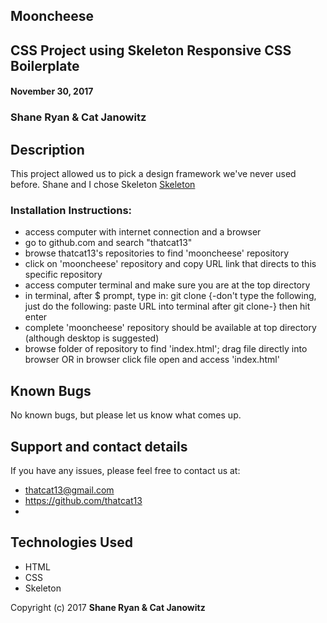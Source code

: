 ## Mooncheese

## CSS Project using Skeleton Responsive CSS Boilerplate

####  November 30, 2017

### Shane Ryan & Cat Janowitz

##  Description
 This project allowed us to pick a design framework we've never used before.  Shane and I chose Skeleton [Skeleton](https://www.getskeleton.com)
 


### Installation Instructions:

* access computer with internet connection and a browser
* go to github.com and search "thatcat13"
* browse thatcat13's repositories to find 'mooncheese' repository
* click on 'mooncheese' repository and copy URL link that directs to this specific repository
* access computer terminal and make sure you are at the top directory
* in terminal, after $ prompt, type in: git clone {-don't type the following, just do the following: paste URL into terminal after git clone-} then hit enter
* complete 'mooncheese' repository should be available at top directory (although desktop is suggested)
* browse folder of repository to find 'index.html'; drag file directly into browser OR in browser click file open and access 'index.html'


## Known Bugs

No known bugs, but please let us know what comes up.

## Support and contact details

If you have any issues, please feel free to contact us at:
* thatcat13@gmail.com
* https://github.com/thatcat13
* 

## Technologies Used
* HTML
* CSS
* Skeleton


Copyright (c) 2017 **Shane Ryan & Cat Janowitz**
